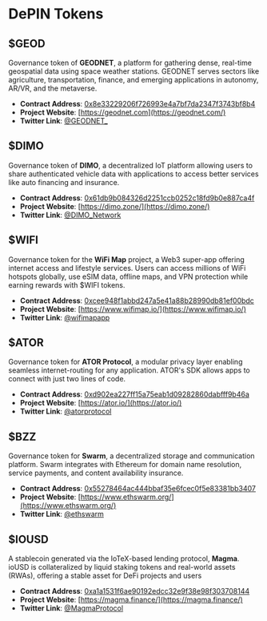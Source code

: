 # DePIN Tokens

## $GEOD

Governance token of **GEODNET**, a platform for gathering dense, real-time geospatial data using space weather stations. GEODNET serves sectors like agriculture, transportation, finance, and emerging applications in autonomy, AR/VR, and the metaverse.

* **Contract Address**: [0x8e33229206f726993e4a7bf7da2347f3743bf8b4](https://iotexscan.io/token/0x8e33229206f726993e4a7bf7da2347f3743bf8b4)
* **Project Website**: [https://geodnet.com](https://geodnet.com/)
* **Twitter Link**: [@GEODNET\_](https://x.com/GEODNET_)

## **$DIMO**

Governance token of **DIMO**, a decentralized IoT platform allowing users to share authenticated vehicle data with applications to access better services like auto financing and insurance.

* **Contract Address**: [0x61db9b084326d2251ccb0252c18fd9b0e887ca4f](https://iotexscan.io/token/0x61db9b084326d2251ccb0252c18fd9b0e887ca4f)
* **Project Website**: [https://dimo.zone/](https://dimo.zone/)
* **Twitter Link**: [@DIMO\_Network](https://x.com/DIMO_Network)

## **$WIFI**

Governance token for the **WiFi Map** project, a Web3 super-app offering internet access and lifestyle services. Users can access millions of WiFi hotspots globally, use eSIM data, offline maps, and VPN protection while earning rewards with $WIFI tokens.

* **Contract Address**: [0xcee948f1abbd247a5e41a88b28990db81ef00bdc](https://iotexscan.io/token/0xcee948f1abbd247a5e41a88b28990db81ef00bdc)
* **Project Website**: [https://www.wifimap.io/](https://www.wifimap.io/)
* **Twitter Link**: [@wifimapapp](https://x.com/wifimapapp)

## **$ATOR**

Governance token for **ATOR Protocol**, a modular privacy layer enabling seamless internet-routing for any application. ATOR's SDK allows apps to connect with just two lines of code.

* **Contract Address**: [0xd902ea227ff15a75eab1d09282860dabfff9b46a](https://iotexscan.io/token/0xd902ea227ff15a75eab1d09282860dabfff9b46a)
* **Project Website**: [https://ator.io/](https://ator.io/)
* **Twitter Link**: [@atorprotocol](https://x.com/atorprotocol)

## **$BZZ**

Governance token for **Swarm**, a decentralized storage and communication platform. Swarm integrates with Ethereum for domain name resolution, service payments, and content availability insurance.

* **Contract Address**: [0x55278464ac444bbaf35e6fcec0f5e83381bb3407](https://iotexscan.io/token/0x55278464ac444bbaf35e6fcec0f5e83381bb3407)
* **Project Website**: [https://www.ethswarm.org/](https://www.ethswarm.org/)
* **Twitter Link**: [@ethswarm](https://x.com/ethswarm)

## **$IOUSD**

A stablecoin generated via the IoTeX-based lending protocol, **Magma**. ioUSD is collateralized by liquid staking tokens and real-world assets (RWAs), offering a stable asset for DeFi projects and users

* **Contract Address**: [0xa1a1531f6ae90192edcc32e9f38e98f303708144](https://iotexscan.io/token/0xa1a1531f6ae90192edcc32e9f38e98f303708144)
* **Project Website**: [https://magma.finance/](https://magma.finance/)
* **Twitter Link**: [@MagmaProtocol](https://twitter.com/MagmaProtocol)
